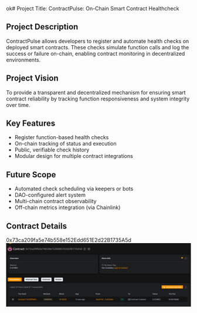 ok# Project Title: ContractPulse: On-Chain Smart Contract Healthcheck 

## Project Description

ContractPulse  allows developers to register and automate health checks on deployed smart contracts. These checks simulate function calls and log the success or failure on-chain, enabling contract monitoring in decentralized environments.

## Project Vision 

To provide a transparent and decentralized mechanism for ensuring smart contract reliability by tracking function responsiveness and system integrity over time.

## Key Features

- Register function-based health checks
- On-chain tracking of status and execution
- Public, verifiable check history
- Modular design for multiple contract  integrations

## Future Scope

- Automated check scheduling via keepers or bots
- DAO-configured alert system
- Multi-chain contract observability
- Off-chain metrics integration (via Chainlink)

## Contract Details
0x73ca209fa5e74b558e152Edd651E2d22B1735A5d
![alt text](image.png)
